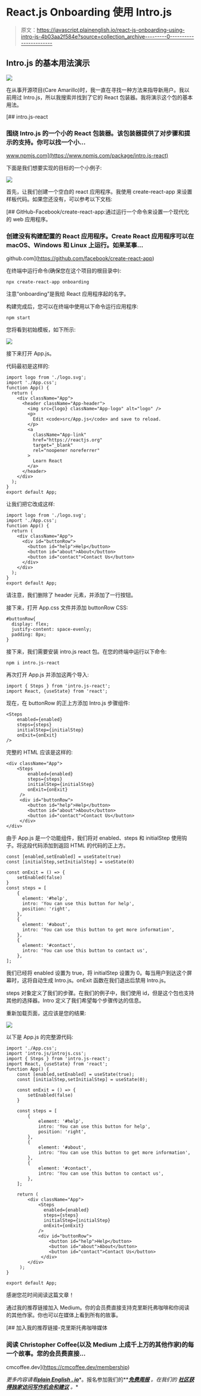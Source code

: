 # React.js Onboarding 使用 Intro.js

> 原文：<https://javascript.plainenglish.io/react-js-onboarding-using-intro-js-4b03aa2f584e?source=collection_archive---------0----------------------->

## Intro.js 的基本用法演示

![](img/57e7e4b80b9965b08af944d00d1043ae.png)

在从事开源项目(Care Amarillo)时，我一直在寻找一种方法来指导新用户。我以前用过 Intro.js，所以我搜索并找到了它的 React 包装器。我将演示这个包的基本用法。

[](https://www.npmjs.com/package/intro.js-react) [## intro.js-react

### 围绕 Intro.js 的一个小的 React 包装器。该包装器提供了对步骤和提示的支持。你可以找一个小…

www.npmjs.com](https://www.npmjs.com/package/intro.js-react) 

下面是我们想要实现的目标的一个小例子:

![](img/322305ccf7f9641bec9ceb52782566fb.png)

首先，让我们创建一个空白的 react 应用程序。我使用 create-react-app 来设置样板代码。如果您还没有，可以参考以下文档:

[](https://github.com/facebook/create-react-app) [## GitHub-Facebook/create-react-app:通过运行一个命令来设置一个现代化的 web 应用程序。

### 创建没有构建配置的 React 应用程序。Create React 应用程序可以在 macOS、Windows 和 Linux 上运行。如果某事…

github.com](https://github.com/facebook/create-react-app) 

在终端中运行命令(确保您在这个项目的根目录中):

```
npx create-react-app onboarding
```

注意“onboarding”是我给 React 应用程序起的名字。

构建完成后，您可以在终端中使用以下命令运行应用程序:

```
npm start
```

您将看到初始模板，如下所示:

![](img/465a4df04355b7d6bedf02c03df0606a.png)

接下来打开 App.js。

代码最初是这样的:

```
import logo from './logo.svg';
import './App.css';
function App() {
  return (
    <div className="App">
      <header className="App-header">
        <img src={logo} className="App-logo" alt="logo" />
        <p>
          Edit <code>src/App.js</code> and save to reload.
        </p>
        <a
          className="App-link"
          href="https://reactjs.org"
          target="_blank"
          rel="noopener noreferrer"
        >
          Learn React
        </a>
      </header>
    </div>
  );
}
export default App;
```

让我们把它改成这样:

```
import logo from './logo.svg';
import './App.css';
function App() {
  return (
    <div className="App">
      <div id="buttonRow">
        <button id="help">Help</button>
        <button id="about">About</button>
        <button id="contact">Contact Us</button>
      </div>
    </div>
  );
}
export default App;
```

请注意，我们删除了 header 元素，并添加了一行按钮。

接下来，打开 App.css 文件并添加 buttonRow CSS:

```
#buttonRow{
  display: flex;
  justify-content: space-evenly;
  padding: 8px;
}
```

接下来，我们需要安装 intro.js react 包。在您的终端中运行以下命令:

```
npm i intro.js-react
```

再次打开 App.js 并添加这两个导入:

```
import { Steps } from 'intro.js-react';
import React, {useState} from 'react';
```

现在，在 buttonRow 的正上方添加 Intro.js 步骤组件:

```
<Steps
    enabled={enabled}
    steps={steps}
    initialStep={initialStep}
    onExit={onExit}
/>
```

完整的 HTML 应该是这样的:

```
<div className="App">
    <Steps
        enabled={enabled}
        steps={steps}
        initialStep={initialStep}
        onExit={onExit}
     />
     <div id="buttonRow">
        <button id="help">Help</button>
        <button id="about">About</button>
        <button id="contact">Contact Us</button>
     </div>
</div>
```

由于 App.js 是一个功能组件，我们将对 enabled、steps 和 initialStep 使用钩子。将这段代码添加到返回 HTML 的代码的正上方。

```
const [enabled,setEnabled] = useState(true)
const [initialStep,setInitialStep] = useState(0)

const onExit = () => {
    setEnabled(false)  
}
const steps = [
    {
      element: '#help',
      intro: 'You can use this button for help',
      position: 'right',
    },
    {
      element: '#about',
      intro: 'You can use this button to get more information',
    },
    {
      element: '#contact',
      intro: 'You can use this button to contact us',
    },
];
```

我们已经将 enabled 设置为 true，将 initialStep 设置为 0。每当用户到达这个屏幕时，这将自动生成 Intro.js。onExit 函数在我们退出后禁用 Intro.js。

steps 对象定义了我们的步骤。在我们的例子中，我们使用 id，但是这个包也支持其他的选择器。Intro 定义了我们希望每个步骤传达的信息。

重新加载页面，这应该是您的结果:

![](img/322305ccf7f9641bec9ceb52782566fb.png)

以下是 App.js 的完整源代码:

```
import './App.css';
import 'intro.js/introjs.css';
import { Steps } from 'intro.js-react';
import React, {useState} from 'react';
function App() {
    const [enabled,setEnabled] = useState(true);
    const [initialStep,setInitialStep] = useState(0);

    const onExit = () => {
        setEnabled(false)
    }

    const steps = [
        {
            element: '#help',
            intro: 'You can use this button for help',
            position: 'right',
        },
        {
            element: '#about',
            intro: 'You can use this button to get more information',
        },
        {
            element: '#contact',
            intro: 'You can use this button to contact us',
        },
    ];

    return (
        <div className="App">
            <Steps
              enabled={enabled}
              steps={steps}
              initialStep={initialStep}
              onExit={onExit}
            />
            <div id="buttonRow">
                <button id="help">Help</button>
                <button id="about">About</button>
                <button id="contact">Contact Us</button>
             </div>
        </div>
     );
}

export default App;
```

感谢您花时间阅读这篇文章！

通过我的推荐链接加入 Medium。你的会员费直接支持克里斯托弗咖啡和你阅读的其他作家。你也可以在媒体上看到所有的故事。

[](https://cmcoffee.dev/membership) [## 加入我的推荐链接-克里斯托弗咖啡媒体

### 阅读 Christopher Coffee(以及 Medium 上成千上万的其他作家)的每一个故事。您的会员费直接…

cmcoffee.dev](https://cmcoffee.dev/membership) 

*更多内容请看*[***plain English . io***](http://plainenglish.io/)*。报名参加我们的**[***免费周报***](http://newsletter.plainenglish.io/) *。在我们的* [***社区获得独家访问写作机会和建议***](https://discord.gg/GtDtUAvyhW) *。**